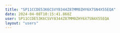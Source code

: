 ```yaml
---
title: "SP11CCDE53K6CSVY8344Z87MM0ZHY6X7SN4X55EQA"
date: 2024-04-08T10:15:41.868Z
user: SP11CCDE53K6CSVY8344Z87MM0ZHY6X7SN4X55EQA
layout: "users"
---
```

    